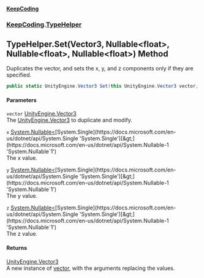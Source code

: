 #### [KeepCoding](index.md 'index')
### [KeepCoding](KeepCoding.md 'KeepCoding').[TypeHelper](KeepCoding_TypeHelper.md 'KeepCoding.TypeHelper')
## TypeHelper.Set(Vector3, Nullable&lt;float&gt;, Nullable&lt;float&gt;, Nullable&lt;float&gt;) Method
Duplicates the vector, and sets the x, y, and z components only if they are specified.  
```csharp
public static UnityEngine.Vector3 Set(this UnityEngine.Vector3 vector, System.Nullable<float> x=null, System.Nullable<float> y=null, System.Nullable<float> z=null);
```
#### Parameters
<a name='KeepCoding_TypeHelper_Set(UnityEngine_Vector3_System_Nullable_float__System_Nullable_float__System_Nullable_float_)_vector'></a>
`vector` [UnityEngine.Vector3](https://docs.microsoft.com/en-us/dotnet/api/UnityEngine.Vector3 'UnityEngine.Vector3')  
The [UnityEngine.Vector3](https://docs.microsoft.com/en-us/dotnet/api/UnityEngine.Vector3 'UnityEngine.Vector3') to duplicate and modify.
  
<a name='KeepCoding_TypeHelper_Set(UnityEngine_Vector3_System_Nullable_float__System_Nullable_float__System_Nullable_float_)_x'></a>
`x` [System.Nullable&lt;](https://docs.microsoft.com/en-us/dotnet/api/System.Nullable-1 'System.Nullable`1')[System.Single](https://docs.microsoft.com/en-us/dotnet/api/System.Single 'System.Single')[&gt;](https://docs.microsoft.com/en-us/dotnet/api/System.Nullable-1 'System.Nullable`1')  
The x value.
  
<a name='KeepCoding_TypeHelper_Set(UnityEngine_Vector3_System_Nullable_float__System_Nullable_float__System_Nullable_float_)_y'></a>
`y` [System.Nullable&lt;](https://docs.microsoft.com/en-us/dotnet/api/System.Nullable-1 'System.Nullable`1')[System.Single](https://docs.microsoft.com/en-us/dotnet/api/System.Single 'System.Single')[&gt;](https://docs.microsoft.com/en-us/dotnet/api/System.Nullable-1 'System.Nullable`1')  
The y value.
  
<a name='KeepCoding_TypeHelper_Set(UnityEngine_Vector3_System_Nullable_float__System_Nullable_float__System_Nullable_float_)_z'></a>
`z` [System.Nullable&lt;](https://docs.microsoft.com/en-us/dotnet/api/System.Nullable-1 'System.Nullable`1')[System.Single](https://docs.microsoft.com/en-us/dotnet/api/System.Single 'System.Single')[&gt;](https://docs.microsoft.com/en-us/dotnet/api/System.Nullable-1 'System.Nullable`1')  
The z value.
  
#### Returns
[UnityEngine.Vector3](https://docs.microsoft.com/en-us/dotnet/api/UnityEngine.Vector3 'UnityEngine.Vector3')  
A new instance of [vector](KeepCoding_TypeHelper_Set(UnityEngine_Vector3_System_Nullable_float__System_Nullable_float__System_Nullable_float_).md#KeepCoding_TypeHelper_Set(UnityEngine_Vector3_System_Nullable_float__System_Nullable_float__System_Nullable_float_)_vector 'KeepCoding.TypeHelper.Set(UnityEngine.Vector3, System.Nullable&lt;float&gt;, System.Nullable&lt;float&gt;, System.Nullable&lt;float&gt;).vector'), with the arguments replacing the values.
